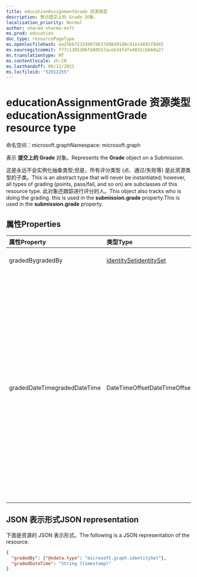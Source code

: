 ```yaml
---
title: educationAssignmentGrade 资源类型
description: 表示提交上的 Grade 对象。
localization_priority: Normal
author: sharad-sharma-msft
ms.prod: education
doc_type: resourcePageType
ms.openlocfilehash: ea25bb723249878637d98d91d8c91e14891f8465
ms.sourcegitcommit: f77c1385306fd40557aceb24fdfe4832cbb60a27
ms.translationtype: MT
ms.contentlocale: zh-CN
ms.lasthandoff: 06/12/2021
ms.locfileid: "52912255"
---
```

# <a name="educationassignmentgrade-resource-type"></a><span data-ttu-id="6b5d5-103">educationAssignmentGrade 资源类型</span><span class="sxs-lookup"><span data-stu-id="6b5d5-103">educationAssignmentGrade resource type</span></span>

<span data-ttu-id="6b5d5-104">命名空间：microsoft.graph</span><span class="sxs-lookup"><span data-stu-id="6b5d5-104">Namespace: microsoft.graph</span></span>

<span data-ttu-id="6b5d5-105">表示 **提交上的 Grade** 对象。</span><span class="sxs-lookup"><span data-stu-id="6b5d5-105">Represents the **Grade** object on a Submission.</span></span> 

<span data-ttu-id="6b5d5-106">这是永远不会实例化抽象类型;但是，所有评分类型 (点、通过/失败等) 是此资源类型的子类。</span><span class="sxs-lookup"><span data-stu-id="6b5d5-106">This is an abstract type that will never be instantiated; however, all types of grading (points, pass/fail, and so on) are subclasses of this resource type.</span></span> <span data-ttu-id="6b5d5-107">此对象还跟踪进行评分的人。</span><span class="sxs-lookup"><span data-stu-id="6b5d5-107">This object also tracks who is doing the grading.</span></span> <span data-ttu-id="6b5d5-108">this is used in the **submission.grade** property.</span><span class="sxs-lookup"><span data-stu-id="6b5d5-108">This is used in the **submission.grade** property.</span></span>


## <a name="properties"></a><span data-ttu-id="6b5d5-109">属性</span><span class="sxs-lookup"><span data-stu-id="6b5d5-109">Properties</span></span>
| <span data-ttu-id="6b5d5-110">属性</span><span class="sxs-lookup"><span data-stu-id="6b5d5-110">Property</span></span>     | <span data-ttu-id="6b5d5-111">类型</span><span class="sxs-lookup"><span data-stu-id="6b5d5-111">Type</span></span>   |<span data-ttu-id="6b5d5-112">说明</span><span class="sxs-lookup"><span data-stu-id="6b5d5-112">Description</span></span>|
|:---------------|:--------|:----------|
|<span data-ttu-id="6b5d5-113">gradedBy</span><span class="sxs-lookup"><span data-stu-id="6b5d5-113">gradedBy</span></span>|[<span data-ttu-id="6b5d5-114">identitySet</span><span class="sxs-lookup"><span data-stu-id="6b5d5-114">identitySet</span></span>](identityset.md)| <span data-ttu-id="6b5d5-115">评分的用户。</span><span class="sxs-lookup"><span data-stu-id="6b5d5-115">User who did the grading.</span></span> |
|<span data-ttu-id="6b5d5-116">gradedDateTime</span><span class="sxs-lookup"><span data-stu-id="6b5d5-116">gradedDateTime</span></span>|<span data-ttu-id="6b5d5-117">DateTimeOffset</span><span class="sxs-lookup"><span data-stu-id="6b5d5-117">DateTimeOffset</span></span>| <span data-ttu-id="6b5d5-118">此提交对象应用成绩的时间。</span><span class="sxs-lookup"><span data-stu-id="6b5d5-118">Moment in time when the grade was applied to this submission object.</span></span> <span data-ttu-id="6b5d5-119">时间戳类型表示采用 ISO 8601 格式的日期和时间信息，始终采用 UTC 时区。</span><span class="sxs-lookup"><span data-stu-id="6b5d5-119">The Timestamp type represents date and time information using ISO 8601 format and is always in UTC time.</span></span> <span data-ttu-id="6b5d5-120">例如，2014 年 1 月 1 日午夜 UTC 为 `2014-01-01T00:00:00Z`</span><span class="sxs-lookup"><span data-stu-id="6b5d5-120">For example, midnight UTC on Jan 1, 2014 is `2014-01-01T00:00:00Z`</span></span>|

## <a name="json-representation"></a><span data-ttu-id="6b5d5-121">JSON 表示形式</span><span class="sxs-lookup"><span data-stu-id="6b5d5-121">JSON representation</span></span>

<span data-ttu-id="6b5d5-122">下面是资源的 JSON 表示形式。</span><span class="sxs-lookup"><span data-stu-id="6b5d5-122">The following is a JSON representation of the resource.</span></span>

<!-- {
  "blockType": "resource",
  "optionalProperties": [

  ],
  "@odata.type": "microsoft.graph.educationAssignmentGrade"
}-->

```json
{
  "gradedBy": {"@odata.type": "microsoft.graph.identitySet"},
  "gradedDateTime": "String (timestamp)"
}

```

<!-- uuid: 8fcb5dbc-d5aa-4681-8e31-b001d5168d79
2015-10-25 14:57:30 UTC -->
<!--
{
  "type": "#page.annotation",
  "description": "educationAssignmentGrade resource",
  "keywords": "",
  "section": "documentation",
  "tocPath": "",
  "suppressions": []
}
-->


